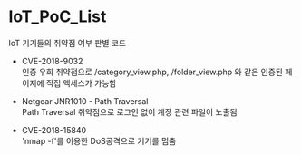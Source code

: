 # IoT_PoC_List

IoT 기기들의 취약점 여부 판별 코드

* CVE-2018-9032  
  인증 우회 취약점으로 /category_view.php, /folder_view.php 와 같은 인증된 페이지에 직접 액세스가 가능함  

* Netgear JNR1010 - Path Traversal  
  Path Traversal 취약점으로 로그인 없이 계정 관련 파일이 노출됨  

* CVE-2018-15840  
  'nmap -f'를 이용한 DoS공격으로 기기를 멈춤  
  
